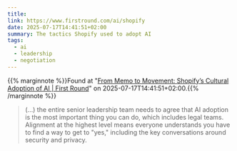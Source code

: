 ```yaml
---
title: 
link: https://www.firstround.com/ai/shopify
date: 2025-07-17T14:41:51+02:00
summary: The tactics Shopify used to adopt AI
tags:
  - ai
  - leadership
  - negotiation
---
```

{{% marginnote %}}Found at "[From Memo to Movement: Shopify’s Cultural Adoption of AI | First Round](https://web.archive.org/web/20250717144151/https://www.firstround.com/ai/shopify)" on 2025-07-17T14:41:51+02:00.{{% /marginnote %}}

> (...) the entire senior leadership team needs to agree that AI adoption is the most important thing you can do, which includes legal teams. Alignment at the highest level means everyone understands you have to find a way to get to "yes," including the key conversations around security and privacy.
